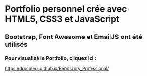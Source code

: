 # Portfolio personnel crée avec HTML5, CSS3 et JavaScript

## Bootstrap, Font Awesome et EmailJS ont été utilisés

### Pour visualisé le Portfolio, cliquez ici :
https://drocinera.github.io/Repository_Professional/ 
